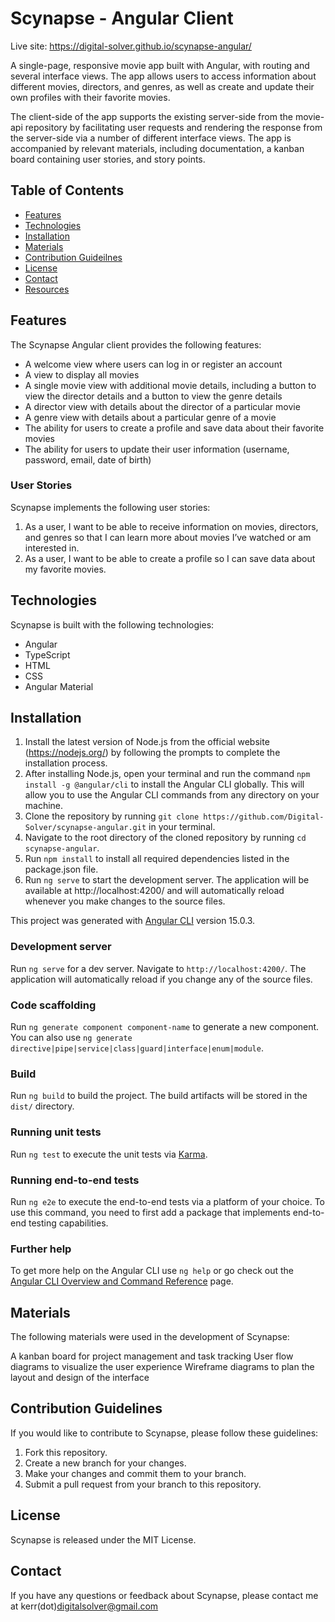 # Scynapse - Angular Client

Live site: https://digital-solver.github.io/scynapse-angular/

A single-page, responsive movie app built with Angular, with routing and several interface views. The app allows users to access information about different movies, directors, and genres, as well as create and update their own profiles with their favorite movies. 

The client-side of the app supports the existing server-side from the movie-api repository by facilitating user requests and rendering the response from the server-side via a number of different interface views. The app is accompanied by relevant materials, including documentation, a kanban board containing user stories, and story points.

## Table of Contents

* [Features](https://github.com/Digital-Solver/scynapse-angular/edit/main/README.md#Features)
* [Technologies](https://github.com/Digital-Solver/scynapse-angular/edit/main/README.md#Technologies)
* [Installation](https://github.com/Digital-Solver/scynapse-angular/edit/main/README.md#Installation)
* [Materials](https://github.com/Digital-Solver/scynapse-angular/edit/main/README.md#Materials)
* [Contribution Guideilnes](https://github.com/Digital-Solver/scynapse-angular/edit/main/README.md#Contribution)
* [License](https://github.com/Digital-Solver/scynapse-angular/edit/main/README.md#License)
* [Contact](https://github.com/Digital-Solver/scynapse-angular/edit/main/README.md#Contact)
* [Resources](https://github.com/Digital-Solver/scynapse-angular/edit/main/README.md#Resources)

## Features

The Scynapse Angular client provides the following features:

* A welcome view where users can log in or register an account
* A view to display all movies
* A single movie view with additional movie details, including a button to view the director details and a button to view the genre details
* A director view with details about the director of a particular movie
* A genre view with details about a particular genre of a movie
* The ability for users to create a profile and save data about their favorite movies
* The ability for users to update their user information (username, password, email, date of birth)

### User Stories
Scynapse implements the following user stories:

1. As a user, I want to be able to receive information on movies, directors, and genres so that I can learn more about movies I’ve watched or am interested in.
2. As a user, I want to be able to create a profile so I can save data about my favorite movies.

## Technologies

Scynapse is built with the following technologies:

* Angular
* TypeScript
* HTML
* CSS
* Angular Material

## Installation 

1. Install the latest version of Node.js from the official website (https://nodejs.org/) by following the prompts to complete the installation process.
2. After installing Node.js, open your terminal and run the command `npm install -g @angular/cli` to install the Angular CLI globally. This will allow you to use the Angular CLI commands from any directory on your machine.
3. Clone the repository by running `git clone https://github.com/Digital-Solver/scynapse-angular.git` in your terminal.
4. Navigate to the root directory of the cloned repository by running `cd scynapse-angular`.
5. Run `npm install` to install all required dependencies listed in the package.json file.
6. Run `ng serve` to start the development server. The application will be available at http://localhost:4200/ and will automatically reload whenever you make changes to the source files.

This project was generated with [Angular CLI](https://github.com/angular/angular-cli) version 15.0.3.

### Development server

Run `ng serve` for a dev server. Navigate to `http://localhost:4200/`. The application will automatically reload if you change any of the source files.

### Code scaffolding

Run `ng generate component component-name` to generate a new component. You can also use `ng generate directive|pipe|service|class|guard|interface|enum|module`.

### Build

Run `ng build` to build the project. The build artifacts will be stored in the `dist/` directory.

### Running unit tests

Run `ng test` to execute the unit tests via [Karma](https://karma-runner.github.io).

### Running end-to-end tests

Run `ng e2e` to execute the end-to-end tests via a platform of your choice. To use this command, you need to first add a package that implements end-to-end testing capabilities.

### Further help

To get more help on the Angular CLI use `ng help` or go check out the [Angular CLI Overview and Command Reference](https://angular.io/cli) page.

## Materials
The following materials were used in the development of Scynapse:

A kanban board for project management and task tracking
User flow diagrams to visualize the user experience
Wireframe diagrams to plan the layout and design of the interface

## Contribution Guidelines

If you would like to contribute to Scynapse, please follow these guidelines:

1. Fork this repository.
2. Create a new branch for your changes.
3. Make your changes and commit them to your branch.
4. Submit a pull request from your branch to this repository.

## License

Scynapse is released under the MIT License.

## Contact

If you have any questions or feedback about Scynapse, please contact me at kerr(dot)digitalsolver@gmail.com
